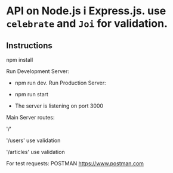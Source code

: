 #  API on Node.js і Express.js. use `celebrate` and `Joi` for validation.

## Instructions

npm install

Run Development Server: 
- npm run dev. 
Run Production Server: 
- npm run start

- The server is listening on port 3000

Main Server routes:

'/' 

'/users' use validation 

'/articles' use validation 

For test requests: POSTMAN https://www.postman.com

